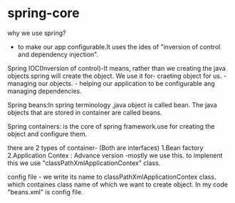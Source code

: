 # spring-core
why we use spring?
- to make our app configurable.It uses the  ides of "inversion of control and dependency injection".

Spring IOC(Inversion of control)-It means, rather than we creating the java objects spring will create the object.
		We use it for- craeting object for us.
			     - managing our objects.
			     - helping our application to be configurable ang managing dependencies.

Spring beans:In spring terminology ,java object is called bean. The java objects that are stored in container are 
	called beans.

Spring containers: is the core of spring framework.use for creating the object and configure them.

there are 2 types of container-
(Both are interfaces)
1.Bean factory
2.Application Contex  : Advance version -mostly we use this. to implenent this we use 
"classPathXmlApplicationContex" class.

config file - we write its name to classPathXmlApplicationContex class. which containes class name of which 
	we want to create object.
      In my code "beans.xml" is config file.

